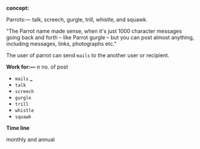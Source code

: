 **concept:**

Parrots:— talk, screech, gurgle, trill, whistle, and squawk.

"The Parrot name made sense, when it's just 1000 character messages going back and forth – like Parrot gurgle – but you can post almost anything, including messages, links, photographs etc."

The user of parrot can send `mails` to the another user or recipient. 

**Work for:—** n no. of post
- `mails` **_**
- `talk`
- `screech`
- `gurgle`
- `trill`
- `whistle`
- `squawk`

**Time line**

monthly and annual
